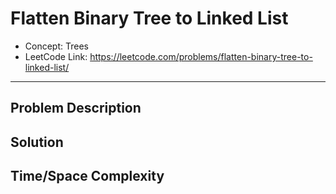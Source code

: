 # Flatten Binary Tree to Linked List

- Concept: Trees
- LeetCode Link: https://leetcode.com/problems/flatten-binary-tree-to-linked-list/

---

## Problem Description

## Solution

## Time/Space Complexity

